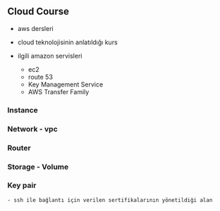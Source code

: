 ## Cloud Course

- aws dersleri
- cloud teknolojisinin anlatıldığı kurs


- ilgili amazon servisleri
    - ec2
    - route 53
    - Key Management Service
    - AWS Transfer Family


### Instance
### Network - vpc
### Router
### Storage - Volume
### Key pair 
    - ssh ile bağlantı için verilen sertifikalarının yönetildiği alan